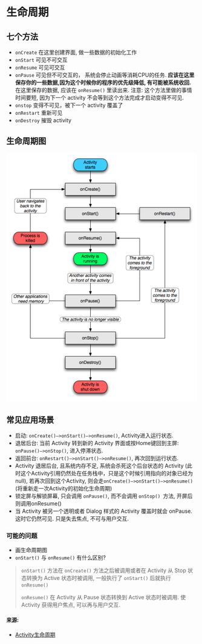 # 生命周期

## 七个方法

* `onCreate` 在这里创建界面, 做一些数据的初始化工作
* `onStart` 可见不可交互
* `onResume` 可见可交互
* `onPause` 可见但不可交互的， 系统会停止动画等消耗CPU的任务. **应该在这里保存你的一些数据,因为这个时候你的程序的优先级降低, 有可能被系统收回.** 在这里保存的数据, 应该在 `onResume()` 里读出来. 注意: 这个方法里做的事情时间要短, 因为下一个 activity 不会等到这个方法完成才启动变得不可见.
* `onstop` 变得不可见，被下一个 activity 覆盖了
* `onRestart` 重新可见
* `onDestroy` 摧毁 activity

## 生命周期图

![Activity 生命周期](activity-生命周期.png)

## 常见应用场景

* 启动: `onCreate()—>onStart()—>onResume()`, Activity进入运行状态.
* 退居后台: 当前 Activity 转到新的 Activity 界面或按Home键回到主屏: `onPause()—>onStop()`, 进入停滞状态.
* 返回前台: `onRestart()—>onStart()—>onResume()`, 再次回到运行状态.
* Activity 退居后台, 且系统内存不足, 系统会杀死这个后台状态的 Activity (此时这个Activity引用仍然处在任务栈中，只是这个时候引用指向的对象已经为null), 若再次回到这个Activity, 则会走`onCreate()–>onStart()—>onResume()`(将重新走一次Activity的初始化生命周期)
* 锁定屏与解锁屏幕, 只会调用 `onPause()`, 而不会调用 `onStop() `方法, 开屏后则调用onResume()
* 当 Activity 被另一个透明或者 Dialog 样式的 Activity 覆盖时就会 onPause. 这时它仍然可见. 只是失去焦点, 不可与用户交互.

### 可能的问题

* 画生命周期图
* `onStart()` 与 `onResume()` 有什么区别?

> `onStart()` 方法在 `onCreate()` 方法之后被调用或者在 Activity 从 Stop 状态转换为 Active 状态时被调用, 一般执行了 `onStart()` 后就执行 `onResume()` 
> 
>`onResume()` 在 Activity 从 Pause 状态转换到 Active 状态时被调用. 使 Activity 获得用户焦点, 可以再与用户交互.

#### 来源:

* [Activity生命周期](https://github.com/GeniusVJR/LearningNotes/blob/master/Part1/Android/Android%E5%9F%BA%E7%A1%80%E7%9F%A5%E8%AF%86.md)